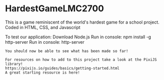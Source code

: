 # HardestGameLMC2700
This is a game reminiscent of the world's hardest game for a school project. Coded in HTML, CSS, and Javascript

To test our application:
    Download Node.js
    Run in console: npm install -g http-server
    Run in console: http-server

    You should now be able to see what has been made so far!

    For resources on how to add to this project take a look at the PixiJS library!
    https://pixijs.io/guides/basics/getting-started.html 
    A great starting resource is here!
